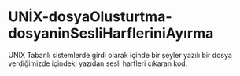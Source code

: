 # UNİX-dosyaOlusturtma-dosyaninSesliHarfleriniAyırma
 UNIX Tabanlı sistemlerde girdi olarak içinde bir şeyler yazılı bir dosya verdiğimizde içindeki yazıdan sesli harfleri çıkaran kod.
